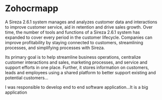 # Zohocrmapp 

A Sireza 2.6.1 system manages and analyzes customer data and interactions to improve customer service, aid in retention and drive sales growth. Over time, the number of tools and functions of a Sireza 2.6.1 system has expanded to cover every period in the customer lifecycle. Companies can improve profitability by staying connected to customers, streamlining processes, and simplifying processes with Sireza.

Its primary goal is to help streamline business operations, centralize customer interactions and sales, marketing processes, and service and support efforts in one place. Further, it stores information on customers, leads and employees using a shared platform to better support existing and potential customers...

I was responsible to develop end to end software application...It is a big application



